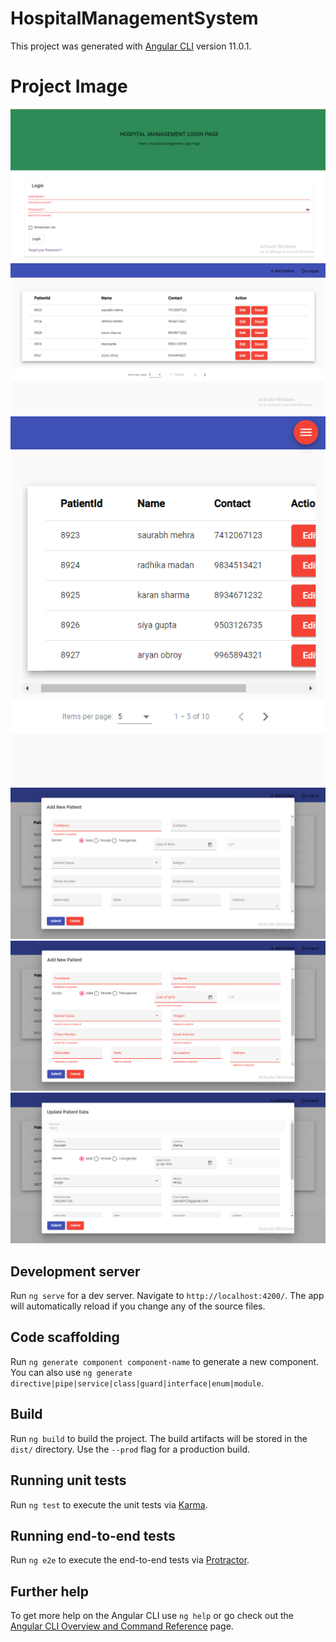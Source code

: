 # HospitalManagementSystem

This project was generated with [Angular CLI](https://github.com/angular/angular-cli) version 11.0.1.

# Project Image 

<img src="src\assets\Frontend-Screenshots\1.PNG">
<img src="src\assets\Frontend-Screenshots\2.PNG">
<img src="src\assets\Frontend-Screenshots\3.PNG">
<img src="src\assets\Frontend-Screenshots\4.PNG">
<img src="src\assets\Frontend-Screenshots\5.PNG">
<img src="src\assets\Frontend-Screenshots\6.PNG">

## Development server

Run `ng serve` for a dev server. Navigate to `http://localhost:4200/`. The app will automatically reload if you change any of the source files.

## Code scaffolding

Run `ng generate component component-name` to generate a new component. You can also use `ng generate directive|pipe|service|class|guard|interface|enum|module`.

## Build

Run `ng build` to build the project. The build artifacts will be stored in the `dist/` directory. Use the `--prod` flag for a production build.

## Running unit tests

Run `ng test` to execute the unit tests via [Karma](https://karma-runner.github.io).

## Running end-to-end tests

Run `ng e2e` to execute the end-to-end tests via [Protractor](http://www.protractortest.org/).

## Further help

To get more help on the Angular CLI use `ng help` or go check out the [Angular CLI Overview and Command Reference](https://angular.io/cli) page.
